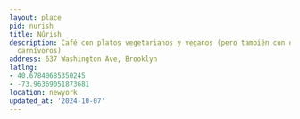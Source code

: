 ```yaml
---
layout: place
pid: nurish
title: Nûrish
description: Café con platos vegetarianos y veganos (pero también con opciones para
  carnívoros)
address: 637 Washington Ave, Brooklyn
latlng:
- 40.67840685350245
- -73.96369051873681
location: newyork
updated_at: '2024-10-07'
---
```

